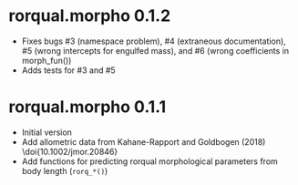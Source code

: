 # rorqual.morpho 0.1.2

* Fixes bugs #3 (namespace problem), #4 (extraneous documentation), #5 (wrong intercepts for engulfed mass), and #6 (wrong coefficients in morph_fun())
* Adds tests for #3 and #5

# rorqual.morpho 0.1.1

* Initial version
* Add allometric data from Kahane-Rapport and Goldbogen (2018) \doi{10.1002/jmor.20846}
* Add functions for predicting rorqual morphological parameters from body length (`rorq_*()`)
